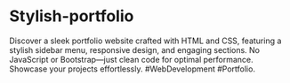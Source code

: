 # Stylish-portfolio
Discover a sleek portfolio website crafted with HTML and CSS, featuring a stylish sidebar menu, responsive design, and engaging sections. No JavaScript or Bootstrap—just clean code for optimal performance. Showcase your projects effortlessly. #WebDevelopment #Portfolio.
